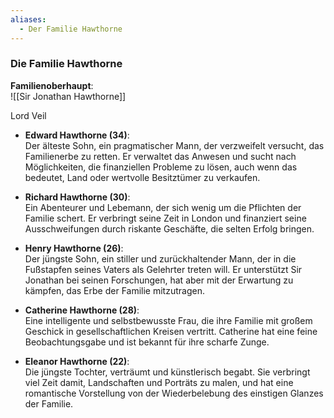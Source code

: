 ```yaml
---
aliases:
  - Der Familie Hawthorne
---
```

### Die Familie Hawthorne

**Familienoberhaupt**:  
![[Sir Jonathan Hawthorne]]



Lord Veil  



- **Edward Hawthorne (34)**:  
    Der älteste Sohn, ein pragmatischer Mann, der verzweifelt versucht, das Familienerbe zu retten. Er verwaltet das Anwesen und sucht nach Möglichkeiten, die finanziellen Probleme zu lösen, auch wenn das bedeutet, Land oder wertvolle Besitztümer zu verkaufen.
    
- **Richard Hawthorne (30)**:  
    Ein Abenteurer und Lebemann, der sich wenig um die Pflichten der Familie schert. Er verbringt seine Zeit in London und finanziert seine Ausschweifungen durch riskante Geschäfte, die selten Erfolg bringen.
    
- **Henry Hawthorne (26)**:  
    Der jüngste Sohn, ein stiller und zurückhaltender Mann, der in die Fußstapfen seines Vaters als Gelehrter treten will. Er unterstützt Sir Jonathan bei seinen Forschungen, hat aber mit der Erwartung zu kämpfen, das Erbe der Familie mitzutragen.
    
- **Catherine Hawthorne (28)**:  
    Eine intelligente und selbstbewusste Frau, die ihre Familie mit großem Geschick in gesellschaftlichen Kreisen vertritt. Catherine hat eine feine Beobachtungsgabe und ist bekannt für ihre scharfe Zunge.
    
- **Eleanor Hawthorne (22)**:  
    Die jüngste Tochter, verträumt und künstlerisch begabt. Sie verbringt viel Zeit damit, Landschaften und Porträts zu malen, und hat eine romantische Vorstellung von der Wiederbelebung des einstigen Glanzes der Familie.





